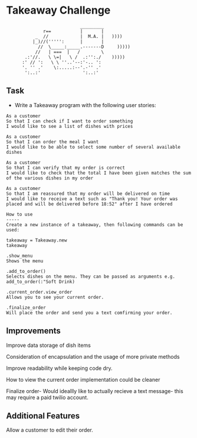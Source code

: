 Takeaway Challenge
==================
```
                            _________
              r==           |       |
           _  //            |  M.A. |   ))))
          |_)//(''''':      |       |
            //  \_____:_____.-------D     )))))
           //   | ===  |   /        \
       .:'//.   \ \=|   \ /  .:'':./    )))))
      :' // ':   \ \ ''..'--:'-.. ':
      '. '' .'    \:.....:--'.-'' .'
       ':..:'                ':..:'

 ```

Task
-----

* Write a Takeaway program with the following user stories:

```
As a customer
So that I can check if I want to order something
I would like to see a list of dishes with prices

As a customer
So that I can order the meal I want
I would like to be able to select some number of several available dishes

As a customer
So that I can verify that my order is correct
I would like to check that the total I have been given matches the sum of the various dishes in my order

As a customer
So that I am reassured that my order will be delivered on time
I would like to receive a text such as "Thank you! Your order was placed and will be delivered before 18:52" after I have ordered

How to use
-----
Create a new instance of a takeaway, then following commands can be used:

takeaway = Takeaway.new
takeaway

.show_menu
Shows the menu

.add_to_order()
Selects dishes on the menu. They can be passed as arguments e.g. add_to_order(:"Soft Drink)

.current_order.view_order
Allows you to see your current order.

.finalize_order
Will place the order and send you a text comfirming your order.

```
Improvements
-----
Improve data storage of dish items

Consideration of encapsulation and the usage of more private methods 

Improve readability while keeping code dry.

How to view the current order implementation could be cleaner

Finalize order- Would ideallly like to actually recieve a text message- this may require a paid twilio account.

Additional Features
-----
Allow a customer to edit their order.

